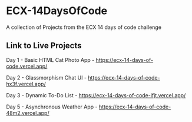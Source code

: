 # ECX-14DaysOfCode

A collection of Projects from the ECX 14 days of code challenge

## Link to Live Projects 

Day 1 - Basic HTML Cat Photo App - https://ecx-14-days-of-code.vercel.app/

Day 2 - Glassmorphism Chat UI - https://ecx-14-days-of-code-hx3f.vercel.app/

Day 3 - Dynamic To-Do List - https://ecx-14-days-of-code-ifjt.vercel.app/

Day 5 - Asynchronous Weather App -
https://ecx-14-days-of-code-48m2.vercel.app/